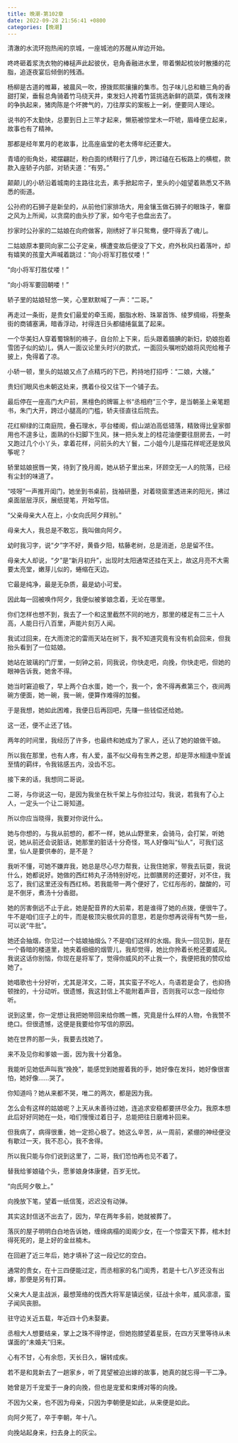 ```yaml
---
title: 晚潮-第102章
date: 2022-09-28 21:56:41 +0800
categories: [晚潮]
---
```


清澈的水流环抱热闹的京城，一座城池的苏醒从岸边开始。

咚咚砸着浆洗衣物的棒槌声此起彼伏，皂角香融进水里，带着懒起梳妆时散播的花脂，追逐夜宴后倾倒的残酒。

杨柳是古道的帷幕，被晨风一吹，撩拨熙熙攘攘的集市。包子味儿总和糖三角的香甜打架，垂髫总角骑着竹马绕天井，束发妇人挎着竹篮挑选新鲜的蔬菜，偶有泼辣的争执起来，猪肉陈是个坏脾气的，刀往厚实的案板上一剁，便要同人理论。

说书的不太勤快，总要到日上三竿才起来，懒筋被惊堂木一吓唬，眉峰便立起来，故事也有了精神。

那都是经年累月的老故事，比高座庙堂的老太傅年纪还要大。

青墙的街角处，裙摆翩跹，粉白面的绣鞋行了几步，跨过磕在石板路上的横棍，款款入座轿子内部，对轿夫道：“有劳。”

颠颠儿的小轿沿着城南的主路往北去，素手掀起帘子，里头的小姐望着熟悉又不熟悉的街道。

公孙府的石狮子是新垒的，从前他们家排场大，用金镶玉做石狮子的眼珠子，奢靡之风为上所闻，以贪腐的由头抄了家，如今宅子也盘出去了。

抄家时公孙家的二姑娘在向府做客，刚绣好了半只鸳鸯，便吓得丢了魂儿。

二姑娘原本要同向家二公子定亲，横遭变故后便没了下文，府外秋风扫着落叶，却有嬉笑的孩童大声喊着跳过：“向小将军打胜仗喽！”

“向小将军打胜仗喽！”

“向小将军要回朝喽！”

轿子里的姑娘轻悠一笑，心里默默喊了一声：“二哥。”

再走过一条街，是贵女们最爱的牵玉阁，胭脂水粉、珠翠首饰、绫罗绸缎，将整条街的商铺塞满，暗香浮动，衬得连日头都缱绻氤氲了起来。

一个华美妇人穿着蜀锦制的褙子，自台阶上下来，后头跟着腼腆的新妇，奶娘抱着雪团子似的幼儿，俩人一面议论里头时兴的款式，一面回头嘱咐奶娘将风兜给稚子披上，免得着了凉。

小轿一顿，里头的姑娘又点了点精巧的下巴，矜持地打招呼：“二娘，大嫂。”

贵妇们眼风也未朝这处来，携着仆役又往下一个铺子去。

最后停在一座高门大户前，黑檀色的牌匾上书“丞相府”三个字，是当朝圣上亲笔题书，朱门大开，跨过小腿高的门槛，轿夫径直往后院去。

花红柳绿的江南庭院，叠石理水，亭台楼阁，假山湖泊高低错落，精致得比皇家御用也不遑多让，面熟的仆妇脚下生风，抹一把头发上的桂花油便要往厨房去，一时又跑过几个小丫头，拿着花样，问前头的大丫鬟，二小姐今儿是描花样呢还是放风筝呢？

轿里姑娘抿唇一笑，待到了挽月阁，她从轿子里出来，环顾空无一人的院落，已经有尘封的味道了。

“吱呀”一声推开闺门，她坐到书桌前，拢袖研墨，对着晓窗里透进来的阳光，拂过桌面层层浮灰，展纸提笔，开始写信。

“父亲母亲大人在上，小女向氏阿夕拜别。”

母亲大人，我总是不敢忘，我叫做向阿夕。

幼时我习字，说“夕”字不好，黄昏夕阳，枯藤老树，总是消逝，总是留不住。

母亲大人却说，“夕”是“新月初升”，出现时太阳通常还挂在天上，故这月亮不大需要太亮堂，嫩芽儿似的，蜷缩在天边。

它最是纯净，最是无杂质，最是幼小可爱。

因此每一回被唤作阿夕，我便似被爹娘念着，无论在哪里。

你们怎样也想不到，我去了一个和这里截然不同的地方，那里的楼足有二三十人高，人能日行八百里，声能片刻万人闻。

我试过回来，在大雨滂沱的雷雨天站在树下，我不知道究竟有没有机会回来，但我抬头看到了一位姑娘。

她站在玻璃的门厅里，一刻钟之前，同我说，你快走吧，向挽，你快走吧，但她的眼神告诉我，她舍不得。

她当时窘迫极了，早上两个白水蛋，她一个，我一个，舍不得再煮第三个，夜间两碗方便面，她一碗，我一碗，便算作难得的加餐。

于是我想，她如此困难，我便日后再回吧，先赚一些钱偿还给她。

这一还，便不止还了钱。

两年的时间里，我经历了许多，也最终和她成为了家人，还认了她的娘做干娘。

所以我在那里，也有人疼，有人爱，虽不似父母有生养之恩，却是萍水相逢中至诚至情的羁绊，令我铭感五内，没齿不忘。

接下来的话，我想同二哥说。

二哥，与你说这一句，是因为我坐在秋千架上与你拉过勾，我说，若我有了心上人，一定头一个让二哥知道。

所以你应当晓得，我要对你说什么。

她与你想的，与我从前想的，都不一样，她从山野里来，会骑马，会打架，听她说，她从前还会说脏话，她那里的脏话十分奇怪，骂人好像叫“仙人”，可我们这里，仙人是要供奉的，是不是？

我听不懂，可她不嫌弃我，她总是尽心尽力帮我，让我住她家，带我去玩耍，我说什么，她都说好。她做的西红柿丸子汤特别好吃，比御膳房的还要好，对不住，我忘了，我们这里还没有西红柿。若我能带一两个便好了，它红彤彤的，酸酸的，可是不倒牙，煮汤十分香甜。

她的厉害倒远不止于此，她是配音界的大前辈，若是谁得了她的点拨，便很牛了。牛不是咱们庄子上的牛，而是极顶尖极优异的意思，若是你想再说得有气势一些，可以说“牛批”。

她还会抽烟，你见过一个姑娘抽烟么？不是咱们这样的水烟。我头一回见到，是在一个昏暗的楼道里，她夹着细细的烟管儿，我却觉得，她比你拎着长枪还要威风。我说这话你别恼，你现在是将军了，觉得你威风的不止我一个，我便把我的赞叹给她了。

她唱歌也十分好听，尤其是洋文，二哥，其实蛮子不吃人，鸟语若是会了，也抑扬顿挫的，十分动听。很遗憾，我这封信上不能附着声音，否则我可以念一段给你听。

说到这里，你一定想让我把她带回来给你瞧一瞧，究竟是什么样的人物，令我赞不绝口。但很遗憾，这便是我要给你写信的原因。

她在世界的那一头，我要去找她了。

来不及见你和爹娘一面，因为我十分着急。

我能听见她低声叫我“挽挽”，能感觉到她握着我的手，她好像在发抖，她好像很害怕，她好像……哭了。

你知道吗？她从来都不哭，唯二的两次，都是因为我。

怎么会有这样的姑娘呢？上天从未善待过她，连追求安稳都要拼尽全力。我原本想此后好好同她在一处，咱们慢慢过着日子，总能把往日磨难补回来。

但我病了，病得很重，她一定担心极了。她这么辛苦，从一周前，紧绷的神经便没有歇过一天，我不忍心，我不舍得。

所以我只能与你们说到这里了，二哥，我们恐怕再也见不着了。

替我给爹娘磕个头，愿爹娘身体康健，百岁无忧。

“向氏阿夕敬上。”

向挽放下笔，望着一纸信笺，迟迟没有动弹。

其实这封信送不出去了，因为，早在两年多前，她就被葬了。

落灰的屋子明明白白地告诉她，缠绵病榻的闺阁少女，在一个惊雷天下葬，棺木封得死死的，是上好的金丝楠木。

在回避了近三年后，她才填补了这一段记忆的空白。

通常的贵女，在十三四便能过定，而丞相家的名门闺秀，若是十七八岁还没有出嫁，那便是另有打算。

父亲大人是主战派，最想笼络的伐西大将军是镇远侯，征战十余年，威风凛凛，蛮子闻风丧胆。

驻守边关近五载，年近四十仍未娶妻。

丞相大人想要结亲，掌上之珠不得悖逆，但她抱膝望着星辰，在四方天里等待从未谋面的“未婚夫”归来。

心有不甘，心有余怨，天长日久，辗转成疾。

若不是和晁新去了一趟家乡，听了晁望被迫出嫁的故事，她真的就忘得一干二净。

她曾是万千宠爱于一身的向挽，但也是宠爱和束缚对等的向挽。

不因为父亲，也不因为母亲，只因为李朝便是如此，从来便是如此。

向阿夕死了，卒于李朝，年十八。

向挽站起身来，扫去身上的灰尘。

